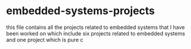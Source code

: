 # embedded-systems-projects
this file contains all the projects related to embedded systems that I have been worked on
which include six projects related to embedded systems and one project which is pure c 
